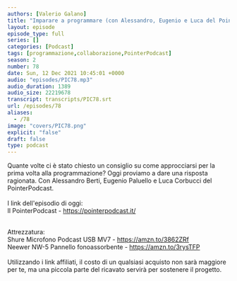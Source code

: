 ```yaml
---
authors: [Valerio Galano]
title: "Imparare a programmare (con Alessandro, Eugenio e Luca del PointerPodcast)"
layout: episode
episode_type: full
series: []
categories: [Podcast]
tags: [programmazione,collaborazione,PointerPodcast]
season: 2
number: 78
date: Sun, 12 Dec 2021 10:45:01 +0000
audio: "episodes/PIC78.mp3"
audio_duration: 1389
audio_size: 22219678
transcript: transcripts/PIC78.srt
url: /episodes/78
aliases: 
  - /78
image: "covers/PIC78.png"
explicit: "false"
draft: false
type: podcast
---
```

Quante volte ci è stato chiesto un consiglio su come approcciarsi per la prima volta alla programmazione? Oggi proviamo a dare una risposta ragionata. Con Alessandro Berti, Eugenio Paluello e Luca Corbucci del PointerPodcast.<br />
<br />
I link dell'episodio di oggi: <br />
Il PointerPodcast - <a href="https://pointerpodcast.it/" rel="noopener">https://pointerpodcast.it/</a> <br />
<br />




Attrezzatura:<br />
Shure Microfono Podcast USB MV7 - <a href="https://amzn.to/3862ZRf" rel="noopener">https://amzn.to/3862ZRf</a> <br />
Neewer NW-5 Pannello fonoassorbente - <a href="https://amzn.to/3rysTFP" rel="noopener">https://amzn.to/3rysTFP</a> <br />
<br />
Utilizzando i link affiliati, il costo di un qualsiasi acquisto non sarà maggiore per te, ma una piccola parte del ricavato servirà per sostenere il progetto.<br />
<br />






